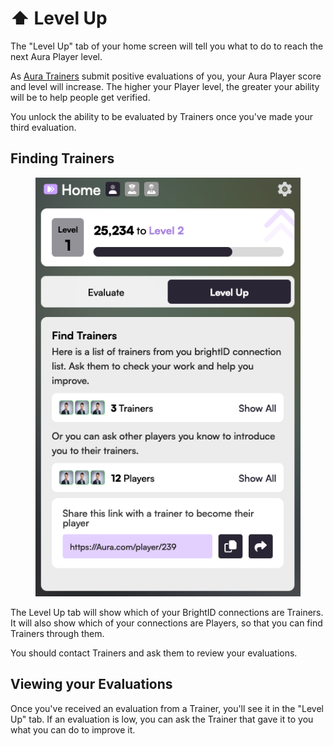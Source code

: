 # ⬆️ Level Up

The "Level Up" tab of your home screen will tell you what to do to reach the next Aura Player level.&#x20;

As [Aura Trainers](../advanced-roles/trainers.md) submit positive evaluations of you, your Aura Player score and level will increase. The higher your Player level, the greater your ability will be to help people get verified.&#x20;

You unlock the ability to be evaluated by Trainers once you've made your third evaluation.

## Finding Trainers

<figure><img src="../.gitbook/assets/level-up.png" alt=""><figcaption></figcaption></figure>

The Level Up tab will show which of your BrightID connections are Trainers. It will also show which of your connections are Players, so that you can find Trainers through them.

You should contact Trainers and ask them to review your evaluations.&#x20;

## Viewing your Evaluations

Once you've received an evaluation from a Trainer, you'll see it in the "Level Up" tab. If an evaluation is low, you can ask the Trainer that gave it to you what you can do to improve it.
